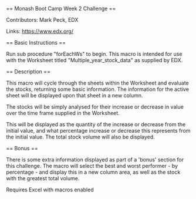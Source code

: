 == Monash Boot Camp Week 2 Challenge ==

Contributors: Mark Peck, EDX

Links: https://www.edx.org/


== Basic Instructions ==

Run sub procedure "forEachWs" to begin.
This macro is intended for use with the Worksheet titled "Multiple_year_stock_data" as supplied by EDX.


== Description ==

This macro will cycle through the sheets within the Worksheet and evaluate the stocks, returning some basic information.
The information for the active sheet will be displayed upon that sheet in a new column.

The stocks will be simply analysed for their increase or decrease in value over the time frame supplied in the Worksheet.

This will be displayed as the quantity of the increase or decrease from the initial value, and what percentage increase or decrease this represents from the initial value.
The total stock volume will also be displayed.


== Bonus ==

There is some extra information displayed as part of a 'bonus' section for this challenge.
The macro will select the best and worst performer - by percentage - and display this in a new column area, as well as the stock with the greatest total volume.



Requires Excel with macros enabled
